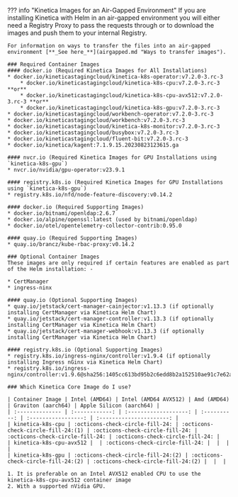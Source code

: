 ??? info "Kinetica Images for an Air-Gapped Environment"
    If you are installing Kinetica with Helm in an air-gapped environment you will either need a Registry Proxy to pass
    the requests through or to download the images and push them to your internal Registry.

    For information on ways to transfer the files into an air-gapped environment [**_See here_**](airgapped.md "Ways to transfer images").

    ### Required Container Images
    #### docker.io (Required Kinetica Images for All Installations)
    * docker.io/kineticastagingcloud/kinetica-k8s-operator:v7.2.0-3.rc-3
        * docker.io/kineticastagingcloud/kinetica-k8s-cpu:v7.2.0-3.rc-3 **or** 
        * docker.io/kineticastagingcloud/kinetica-k8s-cpu-avx512:v7.2.0-3.rc-3 **or** 
        * docker.io/kineticastagingcloud/kinetica-k8s-gpu:v7.2.0-3.rc-3
    * docker.io/kineticastagingcloud/workbench-operator:v7.2.0-3.rc-3
    * docker.io/kineticastagingcloud/workbench:v7.2.0-3.rc-3
    * docker.io/kineticastagingcloud/kinetica-k8s-monitor:v7.2.0-3.rc-3
    * docker.io/kineticastagingcloud/busybox:v7.2.0-3.rc-3
    * docker.io/kineticastagingcloud/fluent-bit:v7.2.0-3.rc-3
    * docker.io/kinetica/kagent:7.1.9.15.20230823123615.ga

    #### nvcr.io (Required Kinetica Images for GPU Installations using `kinetica-k8s-gpu`)
    * nvcr.io/nvidia/gpu-operator:v23.9.1

    #### registry.k8s.io (Required Kinetica Images for GPU Installations using `kinetica-k8s-gpu`)
    * registry.k8s.io/nfd/node-feature-discovery:v0.14.2

    #### docker.io (Required Supporting Images)
    * docker.io/bitnami/openldap:2.6.7
    * docker.io/alpine/openssl:latest (used by bitnami/openldap)
    * docker.io/otel/opentelemetry-collector-contrib:0.95.0

    #### quay.io (Required Supporting Images)
    * quay.io/brancz/kube-rbac-proxy:v0.14.2

    ### Optional Container Images
    These images are only required if certain features are enabled as part of the Helm installation: -
    
    * CertManager
    * ingress-ninx
    
    #### quay.io (Optional Supporting Images)
    * quay.io/jetstack/cert-manager-cainjector:v1.13.3 (if optionally installing CertManager via Kinetica Helm Chart)
    * quay.io/jetstack/cert-manager-controller:v1.13.3 (if optionally installing CertManager via Kinetica Helm Chart)
    * quay.io/jetstack/cert-manager-webhook:v1.13.3 (if optionally installing CertManager via Kinetica Helm Chart)

    #### registry.k8s.io (Optional Supporting Images)
    * registry.k8s.io/ingress-nginx/controller:v1.9.4 (if optionally installing Ingress nGinx via Kinetica Helm Chart)
    * registry.k8s.io/ingress-nginx/controller:v1.9.6@sha256:1405cc613bd95b2c6edd8b2a152510ae91c7e62aea4698500d23b2145960ab9c
    
    ### Which Kinetica Core Image do I use?

    | Container Image | Intel (AMD64) | Intel (AMD64 AVX512) | Amd (AMD64) | Graviton (aarch64) | Apple Silicon (aarch64) |
    | :-------------- | :------------: | :-------------------: | :----------: | :-----------------: | :----------------------: |
    | kinetica-k8s-cpu | :octicons-check-circle-fill-24: | :octicons-check-circle-fill-24:(1) | :octicons-check-circle-fill-24: | :octicons-check-circle-fill-24: | :octicons-check-circle-fill-24: | 
    | kinetica-k8s-cpu-avx512 |  | :octicons-check-circle-fill-24: |  |  |  | 
    | kinetica-k8s-gpu | :octicons-check-circle-fill-24:(2) | :octicons-check-circle-fill-24:(2) | :octicons-check-circle-fill-24:(2) |  |  | 

    1. It is preferable on an Intel AVX512 enabled CPU to use the kinetica-k8s-cpu-avx512 container image
    2. With a supported nVidia GPU.